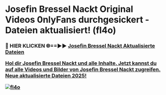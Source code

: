 # Josefin Bressel Nackt Original Videos 0nlyFans durchgesickert - Dateien aktualisiert! (fl4o)

<h3>🔴 HIER KLICKEN 🌐==►► <a href="https://tinyurl.com/h6vf6nb8" rel="nofollow">Josefin Bressel Nackt Aktualisierte Dateien

Hol dir Josefin Bressel Nackt und alle Inhalte. Jetzt kannst du auf alle Videos und Bilder von Josefin Bressel Nackt zugreifen. Neue aktualisierte Dateien 2025!

[![fl4o](https://i.imgur.com/sD4kR3V.gif)](https://tinyurl.com/h6vf6nb8)
